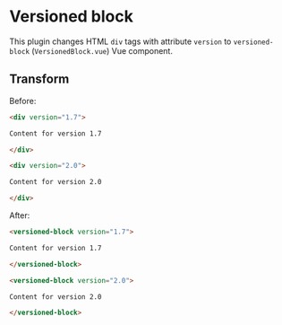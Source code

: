 # Versioned block

This plugin changes HTML `div` tags with attribute `version` to `versioned-block` (`VersionedBlock.vue`) Vue component.

## Transform

Before:

```md
<div version="1.7">

Content for version 1.7

</div>

<div version="2.0">

Content for version 2.0

</div>
```

After:

```md
<versioned-block version="1.7">

Content for version 1.7

</versioned-block>

<versioned-block version="2.0">

Content for version 2.0

</versioned-block>
```